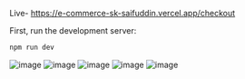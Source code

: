Live- https://e-commerce-sk-saifuddin.vercel.app/checkout

First, run the development server:

```bash
npm run dev

```


![image](https://github.com/user-attachments/assets/b1c93ecb-7154-4c6d-8985-274570249997)
![image](https://github.com/user-attachments/assets/6c0a2e04-4f3d-4a81-8924-2d1cefab21a2)
![image](https://github.com/user-attachments/assets/c3502b81-5435-447d-bf1b-b11ea1175329)
![image](https://github.com/user-attachments/assets/cd5b0a81-6e3b-4c93-bae1-56ec78ba410e)
![image](https://github.com/user-attachments/assets/2d9928a2-80a7-44c9-907a-61bc1b2a194e)
